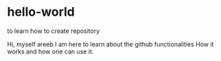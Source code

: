 # hello-world
to learn how to create repository

Hi, myself areeb
I am here to learn about the github functionalities 
How it works and how one can use it.
